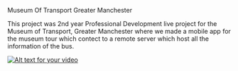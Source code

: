 Museum Of Transport Greater Manchester

This project was 2nd year Professional Development live project for the Museum of Transport, Greater Manchester where we made a mobile app for the museum tour which contect to a remote server which host all the information of the bus.


[![Alt text for your video](http://img.youtube.com/vi/y1NqbHgwv5g/1.jpg)](https://www.youtube.com/watch?v=y1NqbHgwv5g&feature=youtu.be)
